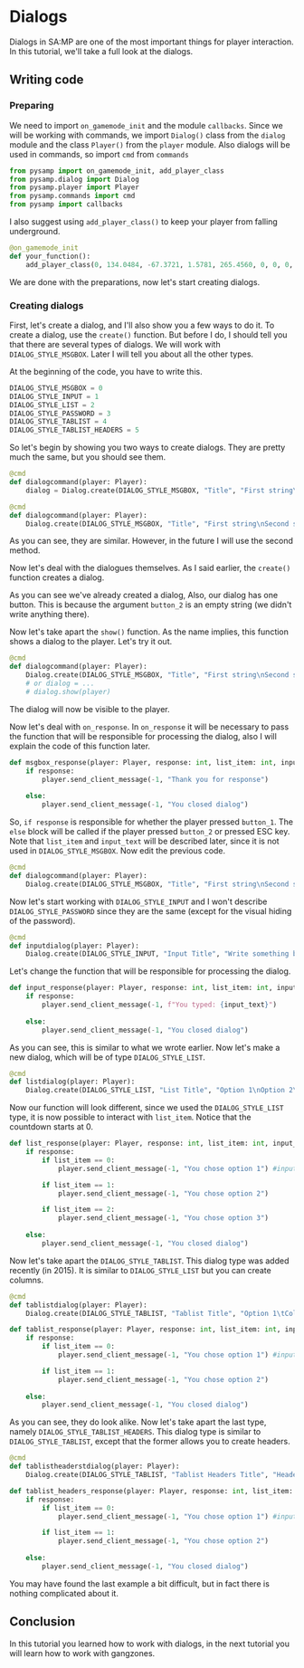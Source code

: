 # Dialogs

Dialogs in SA:MP are one of the most important things for player interaction. In this tutorial, we'll take a full look at the dialogs.

## Writing code

### Preparing

We need to import `on_gamemode_init` and the module `callbacks`. Since we will be working with commands, we import `Dialog()` class from the `dialog` module and the class `Player()` from the `player` module. Also dialogs will be used in commands, so import `cmd` from `commands`

```python
from pysamp import on_gamemode_init, add_player_class
from pysamp.dialog import Dialog
from pysamp.player import Player
from pysamp.commands import cmd
from pysamp import callbacks
```

I also suggest using `add_player_class()` to keep your player from falling underground.

```python
@on_gamemode_init
def your_function():
    add_player_class(0, 134.0484, -67.3721, 1.5781, 265.4560, 0, 0, 0, 0, 0, 0)
```

We are done with the preparations, now let's start creating dialogs.

### Creating dialogs

First, let's create a dialog, and I'll also show you a few ways to do it. To create a dialog, use the `create()` function. But before I do, I should tell you that there are several types of dialogs. We will work with `DIALOG_STYLE_MSGBOX`. Later I will tell you about all the other types.

At the beginning of the code, you have to write this.

```python 
DIALOG_STYLE_MSGBOX = 0
DIALOG_STYLE_INPUT = 1
DIALOG_STYLE_LIST = 2
DIALOG_STYLE_PASSWORD = 3
DIALOG_STYLE_TABLIST = 4
DIALOG_STYLE_TABLIST_HEADERS = 5
```

So let's begin by showing you two ways to create dialogs. They are pretty much the same, but you should see them.

```python
@cmd 
def dialogcommand(player: Player):
    dialog = Dialog.create(DIALOG_STYLE_MSGBOX, "Title", "First string\nSecond string", "Close", "")
```

```python
@cmd 
def dialogcommand(player: Player):
    Dialog.create(DIALOG_STYLE_MSGBOX, "Title", "First string\nSecond string", "Close", "")
```

As you can see, they are similar. However, in the future I will use the second method.

Now let's deal with the dialogues themselves. As I said earlier, the `create()` function creates a dialog.

As you can see we've already created a dialog, Also, our dialog has one button. This is because the argument `button_2` is an empty string (we didn't write anything there).

Now let's take apart the `show()` function. As the name implies, this function shows a dialog to the player. Let's try it out.

```python
@cmd 
def dialogcommand(player: Player):
    Dialog.create(DIALOG_STYLE_MSGBOX, "Title", "First string\nSecond string", "Close", "").show(player)
    # or dialog = ...
    # dialog.show(player)
```

The dialog will now be visible to the player.

Now let's deal with `on_response`. In `on_response` it will be necessary to pass the function that will be responsible for processing the dialog, also I will explain the code of this function later.


```python
def msgbox_response(player: Player, response: int, list_item: int, input_text: str):
    if response:
        player.send_client_message(-1, "Thank you for response")
    
    else:
        player.send_client_message(-1, "You closed dialog")
```

So, `if response` is responsible for whether the player pressed `button_1`. The `else` block will be called if the player pressed `button_2` or pressed ESC key. Note that `list_item` and `input_text` will be described later, since it is not used in `DIALOG_STYLE_MSGBOX`. Now edit the previous code.

```python
@cmd 
def dialogcommand(player: Player):
    Dialog.create(DIALOG_STYLE_MSGBOX, "Title", "First string\nSecond string", "Close", "", on_response=msgbox_response).show(player)
```

Now let's start working with `DIALOG_STYLE_INPUT` and I won't describe `DIALOG_STYLE_PASSWORD` since they are the same (except for the visual hiding of the password). 

```python
@cmd
def inputdialog(player: Player):
    Dialog.create(DIALOG_STYLE_INPUT, "Input Title", "Write something below", "Ok", "Close", on_response=input_response).show(player)
```

Let's change the function that will be responsible for processing the dialog.

```python
def input_response(player: Player, response: int, list_item: int, input_text: str):
    if response:
        player.send_client_message(-1, f"You typed: {input_text}")
    
    else:
        player.send_client_message(-1, "You closed dialog")
```

As you can see, this is similar to what we wrote earlier. Now let's make a new dialog, which will be of type `DIALOG_STYLE_LIST`.

```python
@cmd
def listdialog(player: Player):
    Dialog.create(DIALOG_STYLE_LIST, "List Title", "Option 1\nOption 2\nOption 3", "Ok", "Close", on_response=list_response).show(player)
```

Now our function will look different, since we used the `DIALOG_STYLE_LIST` type, it is now possible to interact with `list_item`. Notice that the countdown starts at 0.

```python
def list_response(player: Player, response: int, list_item: int, input_text: str):
    if response:
        if list_item == 0:
            player.send_client_message(-1, "You chose option 1") #input_text = option 1

        if list_item == 1:
            player.send_client_message(-1, "You chose option 2")

        if list_item == 2:
            player.send_client_message(-1, "You chose option 3")
    
    else:
        player.send_client_message(-1, "You closed dialog")
```

Now let's take apart the `DIALOG_STYLE_TABLIST`. This dialog type was added recently (in 2015). It is similar to `DIALOG_STYLE_LIST` but you can create columns.

```python
@cmd
def tablistdialog(player: Player):
    Dialog.create(DIALOG_STYLE_TABLIST, "Tablist Title", "Option 1\tColumn 1\tColumn 2\nOption 2\tColumn 3\tColumn 4", "Ok", "Close", on_response=tablist_response).show(player)
```

```python
def tablist_response(player: Player, response: int, list_item: int, input_text: str):
    if response:
        if list_item == 0:
            player.send_client_message(-1, "You chose option 1") #input_text = Option 1

        if list_item == 1:
            player.send_client_message(-1, "You chose option 2")
    
    else:
        player.send_client_message(-1, "You closed dialog")
```

As you can see, they do look alike. Now let's take apart the last type, namely `DIALOG_STYLE_TABLIST_HEADERS`. This dialog type is similar to `DIALOG_STYLE_TABLIST`, except that the former allows you to create headers.

```python
@cmd
def tablistheaderstdialog(player: Player):
    Dialog.create(DIALOG_STYLE_TABLIST, "Tablist Headers Title", "Header 1\tHeader 2\nOption 1 Column 1\tOption 1 Column 2\nOption 2 Column 1\tOption 2 Column 2", "Ok", "Close", on_response=tablist_headers_response).show(player)
```

```python
def tablist_headers_response(player: Player, response: int, list_item: int, input_text: str):
    if response:
        if list_item == 0:
            player.send_client_message(-1, "You chose option 1") #input_text = Option 1 Coloumn 1

        if list_item == 1:
            player.send_client_message(-1, "You chose option 2")
    
    else:
        player.send_client_message(-1, "You closed dialog")
```

You may have found the last example a bit difficult, but in fact there is nothing complicated about it. 

## Conclusion

In this tutorial you learned how to work with dialogs, in the next tutorial you will learn how to work with gangzones.